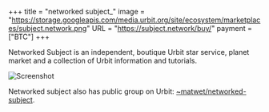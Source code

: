 +++
title = "networked subject_"
image = "https://storage.googleapis.com/media.urbit.org/site/ecosystem/marketplaces/subject.network.png"
URL = "https://subject.network/buy/"
payment = ["BTC"]
+++

Networked Subject is an independent, boutique Urbit star service, planet market and a collection of Urbit information and tutorials.

![Screenshot](https://storage.googleapis.com/media.urbit.org/site/ecosystem/marketplaces/networksubject-screenshot.jpg)


Networked subject also has public group on Urbit: [~matwet/networked-subject](https://urbit.org/groups/~matwet/networked-subject).